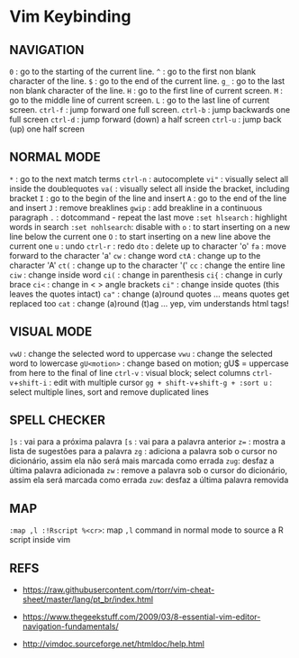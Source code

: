 Vim Keybinding
==============

NAVIGATION
----------

`0`              : go to the starting of the current line.
`^`              : go to the first non blank character of the line.
`$`              : go to the end of the current line.
`g_`             : go to the last non blank character of the line.
`H`              : go to the first line of current screen.
`M`              : go to the middle line of current screen.
`L`              : go to the last line of current screen.
`ctrl-f`         : jump forward one full screen.
`ctrl-b`         : jump backwards one full screen
`ctrl-d`         : jump forward (down) a half screen
`ctrl-u`         : jump back (up) one half screen

NORMAL MODE
-----------

`*`              : go to the next match terms
`ctrl-n`         : autocomplete
`vi"`            : visually select all inside the doublequotes
`va(`            : visually select all inside the bracket, including bracket
`I`              : go to the begin of the line and insert
`A`              : go to the end of the line and insert
`J`              : remove breaklines
`gwip`           : add breakline in a continuous paragraph
`.`              : dotcommand - repeat the last move
`:set hlsearch`  : highlight words in search
`:set nohlsearch`: disable with
`o`              : to start inserting on a new line below the current one
`O`              : to start inserting on a new line above the current one
`u`              : undo
`ctrl-r`         : redo
`dto`            : delete up to character 'o'
`fa`             : move forward to the character 'a'
`cw`             : change word
`ctA`            : change up to the character 'A'
`ct(`            : change up to the character '('
`cc`             : change the entire line
`ciw`            : change inside word
`ci(`            : change in parenthesis
`ci{`            : change in curly brace
`ci<`            : change in < > angle brackets
`ci"`            : change inside quotes (this leaves the quotes intact)
`ca"`            : change (a)round quotes … means quotes get replaced too
`cat`            : change (a)round (t)ag … yep, vim understands html tags! 

VISUAL MODE
-----------

`vwU`              : change the selected word to uppercase
`vwu`              : change the selected word to lowercase
`gU<motion>`       : change based on motion; gU$ = uppercase from here to the final of line
`ctrl-v`           : visual block; select columns 
`ctrl-v`+`shift-i` : edit with multiple cursor 
`gg + shift-v`+`shift-g + :sort u` : select multiple lines, sort and remove duplicated lines 

SPELL CHECKER
-------------

`]s` : vai para a próxima palavra
`[s` : vai para a palavra anterior
`z=` : mostra a lista de sugestões para a palavra
`zg` : adiciona a palavra sob o cursor no dicionário, assim ela não será mais marcada como errada
`zug`: desfaz a última palavra adicionada
`zw` : remove a palavra sob o cursor do dicionário,   assim ela será marcada como errada
`zuw`: desfaz a última palavra removida

MAP
---

`:map ,l :!Rscript %<cr>`: map `,l` command in normal mode to source a R script inside vim

REFS
----

- https://raw.githubusercontent.com/rtorr/vim-cheat-sheet/master/lang/pt_br/index.html

- https://www.thegeekstuff.com/2009/03/8-essential-vim-editor-navigation-fundamentals/

- http://vimdoc.sourceforge.net/htmldoc/help.html
